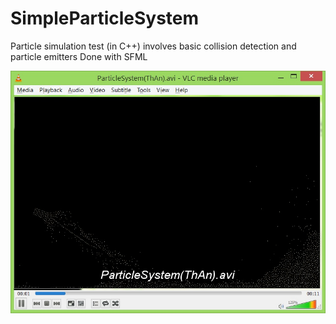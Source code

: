 # SimpleParticleSystem
Particle simulation test (in C++) involves basic collision detection and particle emitters
Done with SFML

![alt tag](https://github.com/ThomasAn73/SimpleParticleSystem/blob/master/ScreenShot.jpg)
